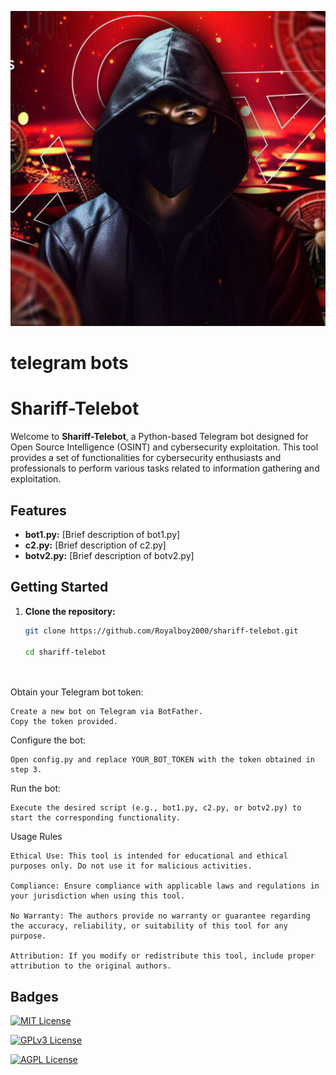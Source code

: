 
![Logo](https://github.com/Royalboy2000/shariff-telebot/blob/main/photo_2024-01-09_01-18-09.jpg)


# telegram bots

# Shariff-Telebot

Welcome to **Shariff-Telebot**, a Python-based Telegram bot designed for Open Source Intelligence (OSINT) and cybersecurity exploitation. This tool provides a set of functionalities for cybersecurity enthusiasts and professionals to perform various tasks related to information gathering and exploitation.

## Features

- **bot1.py:** [Brief description of bot1.py]
- **c2.py:** [Brief description of c2.py]
- **botv2.py:** [Brief description of botv2.py]

## Getting Started

1. **Clone the repository:**
   ```bash
   git clone https://github.com/Royalboy2000/shariff-telebot.git

   cd shariff-telebot




Obtain your Telegram bot token:

    Create a new bot on Telegram via BotFather.
    Copy the token provided.

Configure the bot:

    Open config.py and replace YOUR_BOT_TOKEN with the token obtained in step 3.

Run the bot:

    Execute the desired script (e.g., bot1.py, c2.py, or botv2.py) to start the corresponding functionality.




Usage Rules

    Ethical Use: This tool is intended for educational and ethical purposes only. Do not use it for malicious activities.

    Compliance: Ensure compliance with applicable laws and regulations in your jurisdiction when using this tool.

    No Warranty: The authors provide no warranty or guarantee regarding the accuracy, reliability, or suitability of this tool for any purpose.

    Attribution: If you modify or redistribute this tool, include proper attribution to the original authors.

## Badges


[![MIT License](https://img.shields.io/badge/License-MIT-green.svg)](https://choosealicense.com/licenses/mit/)

[![GPLv3 License](https://img.shields.io/badge/License-GPL%20v3-yellow.svg)](https://opensource.org/licenses/)

[![AGPL License](https://img.shields.io/badge/license-AGPL-blue.svg)](http://www.gnu.org/licenses/agpl-3.0)

